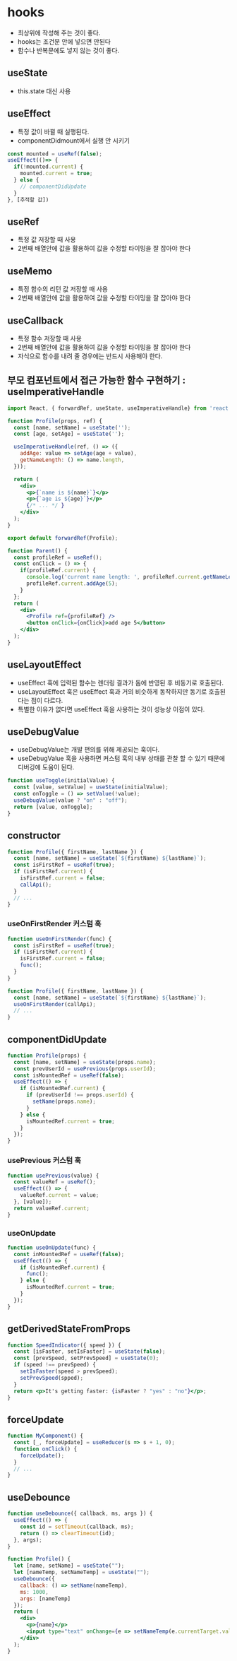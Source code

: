 # hooks

- 최상위에 작성해 주는 것이 좋다.
- hooks는 조건문 안에 넣으면 안된다
- 함수나 반복문에도 넣지 않는 것이 좋다.

## useState

- this.state 대신 사용

## useEffect

- 특정 값이 바뀔 때 실행된다.
- componentDidmount에서 실행 안 시키기

```jsx
const mounted = useRef(false);
useEffect(()=> {
  if(!mounted.current) {
    mounted.current = true;
  } else {
    // componentDidUpdate
  }
}, [추적할 값])
```

## useRef

- 특정 값 저장할 때 사용
- 2번째 배열안에 값을 활용하여 값을 수정할 타이밍을 잘 잡아야 한다

## useMemo

- 특정 함수의 리턴 값 저장할 때 사용
- 2번째 배열안에 값을 활용하여 값을 수정할 타이밍을 잘 잡아야 한다

## useCallback

- 특정 함수 저장할 때 사용
- 2번째 배열안에 값을 활용하여 값을 수정할 타이밍을 잘 잡아야 한다
- 자식으로 함수를 내려 줄 경우에는 반드시 사용해야 한다.

## 부모 컴포넌트에서 접근 가능한 함수 구현하기 : useImperativeHandle

```jsx
import React, { forwardRef, useState, useImperativeHandle} from 'react'l

function Profile(props, ref) {
  const [name, setName] = useState('');
  const [age, setAge] = useState('');

  useImperativeHandle(ref, () => ({
    addAge: value => setAge(age + value),
    getNameLength: () => name.length,
  }));

  return (
    <div>
      <p>{`name is ${name}`}</p>
      <p>{`age is ${age}`}</p>
      {/* ... */ }
    </div>
  );
}

export default forwardRef(Profile);

function Parent() {
  const profileRef = useRef();
  const onClick = () => {
    if(profileRef.current) {
      console.log('current name length: ', profileRef.current.getNameLength());
      profileRef.current.addAge(5);
    }
  };
  return (
    <div>
      <Profile ref={profileRef} />
      <button onClick={onClick}>add age 5</button>
    </div>
  );
}
```

## useLayoutEffect

- useEffect 훅에 입력된 함수는 렌더링 결과가 돔에 반영된 후 비동기로 호출된다.
- useLayoutEffect 훅은 useEffect 훅과 거의 비슷하게 동작하지만 동기로 호출된다는 점이 다르다.
- 특별한 이유가 없다면 useEffect 훅을 사용하는 것이 성능상 이점이 있다.

## useDebugValue

- useDebugValue는 개발 편의를 위해 제공되는 훅이다.
- useDebugValue 훅을 사용하면 커스텀 훅의 내부 상태를 관찰 할 수 있기 때문에 디버깅에 도움이 된다.

```jsx
function useToggle(initialValue) {
  const [value, setValue] = useState(initialValue);
  const onToggle = () => setValue(!value);
  useDebugValue(value ? "on" : "off");
  return [value, onToggle];
}
```

## constructor

```jsx
function Profile({ firstName, lastName }) {
  const [name, setName] = useState(`${firstName} ${lastName}`);
  const isFirstRef = useRef(true);
  if (isFirstRef.current) {
    isFirstRef.current = false;
    callApi();
  }
  // ...
}
```

### useOnFirstRender 커스텀 훅

```jsx
function useOnFirstRender(func) {
  const isFirstRef = useRef(true);
  if (isFirstRef.current) {
    isFirstRef.current = false;
    func();
  }
}

function Profile({ firstName, lastName }) {
  const [name, setName] = useState(`${firstName} ${lastName}`);
  useOnFirstRender(callApi);
  // ...
}
```

## componentDidUpdate

```jsx
function Profile(props) {
  const [name, setName] = useState(props.name);
  const prevUserId = usePrevious(props.userId);
  const isMountedRef = useRef(false);
  useEffect(() => {
    if (isMountedRef.current) {
      if (prevUserId !== props.userId) {
        setName(props.name);
      }
    } else {
      isMountedRef.current = true;
    }
  });
}
```

### usePrevious 커스텀 훅

```jsx
function usePrevious(value) {
  const valueRef = useRef();
  useEffect(() => {
    valueRef.current = value;
  }, [value]);
  return valueRef.current;
}
```

### useOnUpdate

```jsx
function useOnUpdate(func) {
  const inMountedRef = useRef(false);
  useEffect(() => {
    if (isMountedRef.current) {
      func();
    } else {
      isMountedRef.current = true;
    }
  });
}
```

## getDerivedStateFromProps

```jsx
function SpeedIndicator({ speed }) {
  const [isFaster, setIsFaster] = useState(false);
  const [prevSpeed, setPrevSpeed] = useState(0);
  if (speed !== prevSpeed) {
    setIsFaster(speed > prevSpeed);
    setPrevSpeed(spped);
  }
  return <p>It's getting faster: {isFaster ? "yes" : "no"}</p>;
}
```

## forceUpdate

```jsx
function MyComponent() {
  const [_, forceUpdate] = useReducer(s => s + 1, 0);
  function onClick() {
    forceUpdate();
  }
  // ...
}
```

## useDebounce

```jsx
function useDebounce({ callback, ms, args }) {
  useEffect(() => {
    const id = setTimeout(callback, ms);
    return () => clearTimeout(id);
  }, args);
}

function Profile() {
  let [name, setName] = useState("");
  let [nameTemp, setNameTemp] = useState("");
  useDebounce({
    callback: () => setName(nameTemp),
    ms: 1000,
    args: [nameTemp]
  });
  return (
    <div>
      <p>{name}</p>
      <input type="text" onChange={e => setNameTemp(e.currentTarget.value)} />
    </div>
  );
}
```
